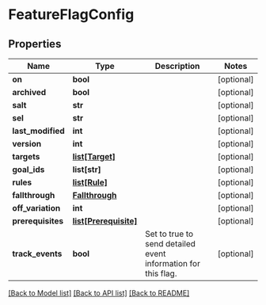 # FeatureFlagConfig

## Properties
Name | Type | Description | Notes
------------ | ------------- | ------------- | -------------
**on** | **bool** |  | [optional] 
**archived** | **bool** |  | [optional] 
**salt** | **str** |  | [optional] 
**sel** | **str** |  | [optional] 
**last_modified** | **int** |  | [optional] 
**version** | **int** |  | [optional] 
**targets** | [**list[Target]**](Target.md) |  | [optional] 
**goal_ids** | **list[str]** |  | [optional] 
**rules** | [**list[Rule]**](Rule.md) |  | [optional] 
**fallthrough** | [**Fallthrough**](Fallthrough.md) |  | [optional] 
**off_variation** | **int** |  | [optional] 
**prerequisites** | [**list[Prerequisite]**](Prerequisite.md) |  | [optional] 
**track_events** | **bool** | Set to true to send detailed event information for this flag. | [optional] 

[[Back to Model list]](../README.md#documentation-for-models) [[Back to API list]](../README.md#documentation-for-api-endpoints) [[Back to README]](../README.md)


